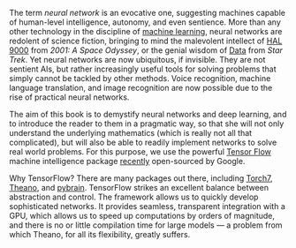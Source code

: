 The term _neural network_ is an evocative one, suggesting machines capable of
human-level intelligence, autonomy, and even sentience. More than any other
technology in the discipline of [machine
learning](https://en.wikipedia.org/wiki/Machine_learning), neural networks are
redolent of science fiction, bringing to mind the malevolent intellect of [HAL
9000](https://en.wikipedia.org/wiki/HAL_9000) from _2001: A Space Odyssey_, or
the genial wisdom of [Data](https://en.wikipedia.org/wiki/Data_%28Star_Trek%29)
from _Star Trek_. Yet neural networks are now ubiquitous, if invisible.  They
are not sentient AIs, but rather increasingly useful tools for solving problems
that simply cannot be tackled by other methods. Voice recognition, machine
language translation, and image recognition are now possible due to the rise of
practical neural networks. 

The aim of this book is to demystify neural networks and deep learning, and to
introduce the reader to them in a pragmatic way, so that she will not only
understand the underlying mathematics (which is really not all that
complicated), but will also be able to readily implement networks to solve real
world problems. For this purpose, we use the powerful [Tensor
Flow](http://www.tensorflow.org/) machine intelligence package
[recently](http://goo.gl/pBU1hy) open-sourced by Google. 

Why TensorFlow? There are many packages out there, including
[Torch7](http://torch.ch), [Theano](http://deeplearning.net/software/theano/),
and [pybrain](http://pybrain.org/). TensorFlow strikes an excellent balance between abstraction and
control. The framework allows us to quickly develop sophisticated networks. It
provides seamless, transparent integration with a GPU, which allows us to speed
up computations by orders of magnitude, and there is no or little compilation
time for large models — a problem from which Theano, for all its flexibility,
greatly suffers.

